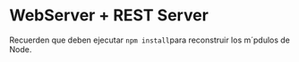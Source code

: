 # WebServer + REST Server

Recuerden que deben ejecutar ```npm install```para reconstruir los m´pdulos de Node.